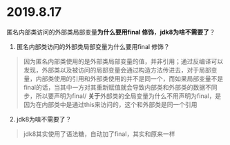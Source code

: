 # 2019.8.17
匿名内部类访问的外部类局部变量**为什么要用final 修饰**，**jdk8为啥不需要了**？
1. 匿名内部类访问的外部类局部变量为什么要用final 修饰？
> 因为匿名内部类使用的是外部类局部变量的值，并非引用；通过反编译可以发现，外部类以及被访问的局部变量会通过构造方法传进去，对于局部变量，内部类使用的引用和外部类使用的并不是同一个，而如果局部变量不是final的话，当其中一方对其重新赋值就会导致内部类和外部类的数据不同步，所以要声明为final/
> **关于**外部类的全局变量为什么不用声明为final，是因为在内部类中是通过this来访问的，这个和外部类是同一个引用

2. jdk8为啥不需要了？
> jdk8其实使用了语法糖，自动加了final，其实和原来一样
